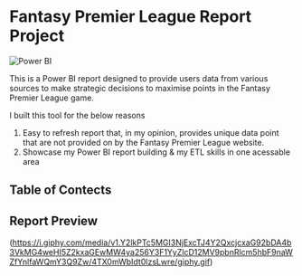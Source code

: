 
# Fantasy Premier League Report Project

![Power BI](https://img.shields.io/badge/Power%20BI-d9b300)

This is a Power BI report designed to provide users data from various sources to make strategic decisions to maximise points in the Fantasy Premier League game.

I built this tool for the below reasons
  1. Easy to refresh report that, in my opinion, provides unique data point that are not provided on by the Fantasy Premier League website.
  2. Showcase my Power BI report building & my ETL skills in one acessable area

## Table of Contects

## Report Preview

(https://i.giphy.com/media/v1.Y2lkPTc5MGI3NjExcTJ4Y2QxcjcxaG92bDA4b3VkMG4weHI5Z2kxaGEwMW4ya256Y3F1YyZlcD12MV9pbnRlcm5hbF9naWZfYnlfaWQmY3Q9Zw/4TX0mWbIdt0lzsLwre/giphy.gif)




